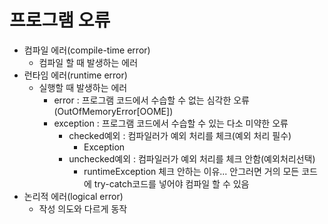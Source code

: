 # 프로그램 오류
- 컴파일 에러(compile-time error)
  - 컴파일 할 때 발생하는 에러
- 런타임 에러(runtime error)
  - 실행할 때 발생하는 에러
    - error : 프로그램 코드에서 수습할 수 없는 심각한 오류(OutOfMemoryError[OOME])
    - exception : 프로그램 코드에서 수습할 수 있는 다소 미약한 오류
      - checked예외 : 컴파일러가 예외 처리를 체크(예외 처리 필수)
        - Exception
      - unchecked예외 : 컴파일러가 예외 처리를 체크 안함(예외처리선택)
        - runtimeException 체크 안하는 이유... 안그러면 거의 모든 코드에 try-catch코드를 넣어야 컴파일 할 수 있음
- 논리적 에러(logical error)
  - 작성 의도와 다르게 동작